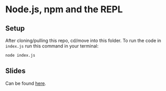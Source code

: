 # Node.js, npm and the REPL

## Setup

After cloning/pulling this repo, cd/move into this folder. To run the code in `index.js` run this command in your terminal:

```
node index.js
```

## Slides

Can be found [here](https://www.figma.com/proto/KXdRDN1gJHHlhDwuzYkzRD/Node%2C-npm-and-the-REPL?node-id=601%3A2&scaling=contain&page-id=0%3A1&starting-point-node-id=601%3A2).
